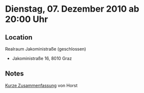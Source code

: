 # Dienstag, 07. Dezember 2010 ab 20:00 Uhr

## Location

Realraum Jakoministraße (geschlossen)

- Jakoministraße 16, 8010 Graz

## Notes

[Kurze Zusammenfassung](http://zerokspot.com/weblog/2010/12/08/pygraz-dez2010/) von Horst

